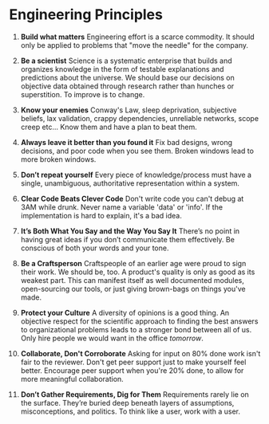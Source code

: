 Engineering Principles
=======================

1. **Build what matters** Engineering effort is a scarce commodity.
It should only be applied to problems that "move the needle" for
the company.

1. **Be a scientist** Science is a systematic enterprise that builds
and organizes knowledge in the form of testable explanations and
predictions about the universe. We should base our decisions on
objective data obtained through research rather than hunches or
superstition. To improve is to change.

1. **Know your enemies** Conway's Law, sleep deprivation, subjective
beliefs, lax validation, crappy dependencies, unreliable networks,
scope creep etc... Know them and have a plan to beat them.

1. **Always leave it better than you found it** Fix bad designs, wrong
decisions, and poor code when you see them. Broken windows lead to more
broken windows.

1. **Don’t repeat yourself** Every piece of knowledge/process must
have a single, unambiguous, authoritative representation within a
system.

1. **Clear Code Beats Clever Code** Don't write code you can't debug
at 3AM while drunk. Never name a variable 'data' or 'info'. If the
implementation is hard to explain, it's a bad idea.

1. **It’s Both What You Say and the Way You Say It** There’s no
point in having great ideas if you don’t communicate them effectively.
Be conscious of both your words and your tone.

1. **Be a Craftsperson** Craftspeople of an earlier age were proud to
sign their work. We should be, too. A product's quality is only 
as good as its weakest part. This can manifest itself as
well documented modules, open-sourcing our tools, or just giving
brown-bags on things you've made.

1. **Protect your Culture** A diversity of opinions is a good thing.
An objective respect for the scientific approach to finding the
best answers to organizational problems leads to a stronger bond
between all of us. Only hire people we would want in the office
*tomorrow*.

1. **Collaborate, Don't Corroborate** Asking for input on 80% done
work isn't fair to the reviewer. Don't get peer support just to
make yourself feel better. Encourage peer support when you're 20%
done, to allow for more meaningful collaboration.

1. **Don’t Gather Requirements, Dig for Them** Requirements rarely
lie on the surface. They’re buried deep beneath layers of assumptions,
misconceptions, and politics. To think like a user, work with a
user.
